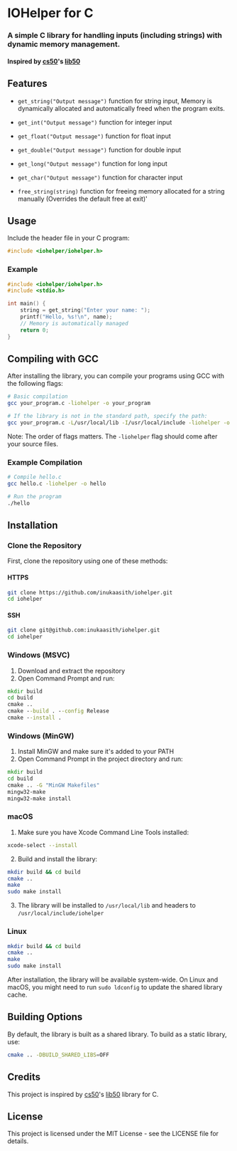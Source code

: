 # IOHelper for C

### A simple C library for handling inputs (including strings) with dynamic memory management.

#### Inspired by [cs50](https://cs50.harvard.edu)'s [lib50](https://github.com/cs50/libcs50/)

## Features

- `get_string("Output message")` function for string input, Memory is dynamically allocated and automatically freed when the program exits.
- `get_int("Output message")` function for integer input
- `get_float("Output message")` function for float input
- `get_double("Output message")` function for double input
- `get_long("Output message")` function for long input
- `get_char("Output message")` function for character input

- `free_string(string)` function for freeing memory allocated for a string manually (Overrides the default free at exit)'


## Usage

Include the header file in your C program:

```c
#include <iohelper/iohelper.h>
```

### Example

```c
#include <iohelper/iohelper.h>
#include <stdio.h>

int main() {
    string = get_string("Enter your name: ");
    printf("Hello, %s!\n", name);
    // Memory is automatically managed
    return 0;
}
```

## Compiling with GCC

After installing the library, you can compile your programs using GCC with the following flags:

```bash
# Basic compilation
gcc your_program.c -liohelper -o your_program

# If the library is not in the standard path, specify the path:
gcc your_program.c -L/usr/local/lib -I/usr/local/include -liohelper -o your_program
```

Note: The order of flags matters. The `-liohelper` flag should come after your source files.

### Example Compilation

```bash
# Compile hello.c
gcc hello.c -liohelper -o hello

# Run the program
./hello
```

## Installation

### Clone the Repository

First, clone the repository using one of these methods:

#### HTTPS
```bash
git clone https://github.com/inukaasith/iohelper.git
cd iohelper
```

#### SSH
```bash
git clone git@github.com:inukaasith/iohelper.git
cd iohelper
```

### Windows (MSVC)

1. Download and extract the repository
2. Open Command Prompt and run:
```cmd
mkdir build
cd build
cmake ..
cmake --build . --config Release
cmake --install .
```

### Windows (MinGW)

1. Install MinGW and make sure it's added to your PATH
2. Open Command Prompt in the project directory and run:
```cmd
mkdir build
cd build
cmake .. -G "MinGW Makefiles"
mingw32-make
mingw32-make install
```

### macOS

1. Make sure you have Xcode Command Line Tools installed:
```bash
xcode-select --install
```

2. Build and install the library:
```bash
mkdir build && cd build
cmake ..
make
sudo make install
```

3. The library will be installed to `/usr/local/lib` and headers to `/usr/local/include/iohelper`

### Linux

```bash
mkdir build && cd build
cmake ..
make
sudo make install
```

After installation, the library will be available system-wide. On Linux and macOS, you might need to run `sudo ldconfig` to update the shared library cache.

## Building Options

By default, the library is built as a shared library. To build as a static library, use:

```bash
cmake .. -DBUILD_SHARED_LIBS=OFF
```

## Credits

This project is inspired by [cs50](https://cs50.harvard.edu)'s [lib50](https://github.com/cs50/libcs50/) library for C.


## License

This project is licensed under the MIT License - see the LICENSE file for details.
